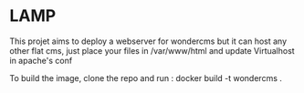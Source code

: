 # LAMP
This projet aims to deploy a webserver for wondercms but it can host any other flat cms, just place your files in /var/www/html and update Virtualhost in apache's conf

To build the image, clone the repo and run : docker build -t wondercms .
